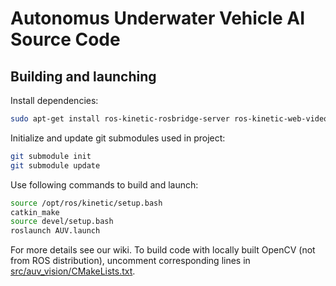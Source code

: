 # Autonomus Underwater Vehicle AI Source Code

## Building and launching
Install dependencies:
```bash
sudo apt-get install ros-kinetic-rosbridge-server ros-kinetic-web-video-server ros-kinetic-image-view ros-kinetic-actionlib ros-kinetic-smach
```
Initialize and update git submodules used in project:
```bash
git submodule init
git submodule update
```
Use following commands to build and launch:
```bash
source /opt/ros/kinetic/setup.bash
catkin_make
source devel/setup.bash
roslaunch AUV.launch
```
For more details see our wiki.
To build code with locally built OpenCV (not from ROS distribution), uncomment corresponding lines in [src/auv_vision/CMakeLists.txt](src/auv_vision/CMakeLists.txt).
